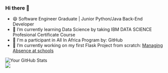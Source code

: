 ### Hi there 👋

<!--
**AbdessamadTzn/AbdessamadTzn** is a ✨ _special_ ✨ repository because its `README.md` (this file) appears on your GitHub profile.

Here are some ideas to get you started:

- 🔭 I’m currently working on ...
- 🌱 I’m currently learning ...
- 👯 I’m looking to collaborate on ...
- 🤔 I’m looking for help with ...
- 💬 Ask me about ...
- 📫 How to reach me: ...
- 😄 Pronouns: ...
- ⚡ Fun fact: ...
-->
- 😄 Software Engineer Graduate | Junior Python/Java Back-End Developer
- 📌 I’m currently learning Data Science by taking IBM DATA SCIENCE Profesional Certificate Course
- 📍 I'm a participant in All In Africa Program by: GitHub
- 🔭 I’m currently working on my first Flask Project from scratch: [Managing Absence at schools](https://github.com/AbdessamadTzn/flask-project)


![Your GitHub Stats](https://github-readme-stats.vercel.app/api?username=AbdessamadTzn&show_icons=true&theme=radical)  
![](https://github-profile-trophy.vercel.app/?username=AbdessamadTzn&theme=juicyfresh&column=3&margin-w=15&margin-h=15)

